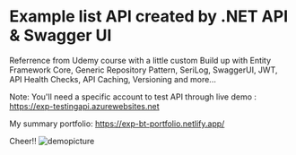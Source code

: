 # Example list API created by .NET API & Swagger UI

Referrence from Udemy course with a little custom
Build up with Entity Framework Core, Generic Repository Pattern, SeriLog, SwaggerUI, JWT, API Health Checks, API Caching, Versioning and more...

Note: You'll need a specific account to test API through live demo : https://exp-testingapi.azurewebsites.net

My summary portfolio: https://exp-bt-portfolio.netlify.app/

Cheer!!
![demopicture](https://user-images.githubusercontent.com/42879638/211296193-d14a3bc8-8b92-4eb8-b716-7687ec769550.PNG)
